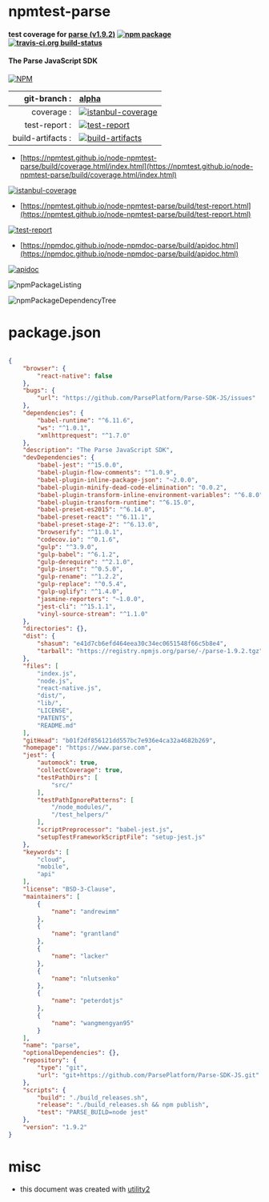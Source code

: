 # npmtest-parse

#### test coverage for  [parse (v1.9.2)](https://www.parse.com)  [![npm package](https://img.shields.io/npm/v/npmtest-parse.svg?style=flat-square)](https://www.npmjs.org/package/npmtest-parse) [![travis-ci.org build-status](https://api.travis-ci.org/npmtest/node-npmtest-parse.svg)](https://travis-ci.org/npmtest/node-npmtest-parse)

#### The Parse JavaScript SDK

[![NPM](https://nodei.co/npm/parse.png?downloads=true&downloadRank=true&stars=true)](https://www.npmjs.com/package/parse)

| git-branch : | [alpha](https://github.com/npmtest/node-npmtest-parse/tree/alpha)|
|--:|:--|
| coverage : | [![istanbul-coverage](https://npmtest.github.io/node-npmtest-parse/build/coverage.badge.svg)](https://npmtest.github.io/node-npmtest-parse/build/coverage.html/index.html)|
| test-report : | [![test-report](https://npmtest.github.io/node-npmtest-parse/build/test-report.badge.svg)](https://npmtest.github.io/node-npmtest-parse/build/test-report.html)|
| build-artifacts : | [![build-artifacts](https://npmtest.github.io/node-npmtest-parse/glyphicons_144_folder_open.png)](https://github.com/npmtest/node-npmtest-parse/tree/gh-pages/build)|

- [https://npmtest.github.io/node-npmtest-parse/build/coverage.html/index.html](https://npmtest.github.io/node-npmtest-parse/build/coverage.html/index.html)

[![istanbul-coverage](https://npmtest.github.io/node-npmtest-parse/build/screenCapture.buildCi.browser.%252Ftmp%252Fbuild%252Fcoverage.lib.html.png)](https://npmtest.github.io/node-npmtest-parse/build/coverage.html/index.html)

- [https://npmtest.github.io/node-npmtest-parse/build/test-report.html](https://npmtest.github.io/node-npmtest-parse/build/test-report.html)

[![test-report](https://npmtest.github.io/node-npmtest-parse/build/screenCapture.buildCi.browser.%252Ftmp%252Fbuild%252Ftest-report.html.png)](https://npmtest.github.io/node-npmtest-parse/build/test-report.html)

- [https://npmdoc.github.io/node-npmdoc-parse/build/apidoc.html](https://npmdoc.github.io/node-npmdoc-parse/build/apidoc.html)

[![apidoc](https://npmdoc.github.io/node-npmdoc-parse/build/screenCapture.buildCi.browser.%252Ftmp%252Fbuild%252Fapidoc.html.png)](https://npmdoc.github.io/node-npmdoc-parse/build/apidoc.html)

![npmPackageListing](https://npmtest.github.io/node-npmtest-parse/build/screenCapture.npmPackageListing.svg)

![npmPackageDependencyTree](https://npmtest.github.io/node-npmtest-parse/build/screenCapture.npmPackageDependencyTree.svg)



# package.json

```json

{
    "browser": {
        "react-native": false
    },
    "bugs": {
        "url": "https://github.com/ParsePlatform/Parse-SDK-JS/issues"
    },
    "dependencies": {
        "babel-runtime": "^6.11.6",
        "ws": "^1.0.1",
        "xmlhttprequest": "^1.7.0"
    },
    "description": "The Parse JavaScript SDK",
    "devDependencies": {
        "babel-jest": "^15.0.0",
        "babel-plugin-flow-comments": "^1.0.9",
        "babel-plugin-inline-package-json": "~2.0.0",
        "babel-plugin-minify-dead-code-elimination": "0.0.2",
        "babel-plugin-transform-inline-environment-variables": "^6.8.0",
        "babel-plugin-transform-runtime": "^6.15.0",
        "babel-preset-es2015": "^6.14.0",
        "babel-preset-react": "^6.11.1",
        "babel-preset-stage-2": "^6.13.0",
        "browserify": "^11.0.1",
        "codecov.io": "^0.1.6",
        "gulp": "^3.9.0",
        "gulp-babel": "^6.1.2",
        "gulp-derequire": "^2.1.0",
        "gulp-insert": "^0.5.0",
        "gulp-rename": "^1.2.2",
        "gulp-replace": "^0.5.4",
        "gulp-uglify": "^1.4.0",
        "jasmine-reporters": "~1.0.0",
        "jest-cli": "^15.1.1",
        "vinyl-source-stream": "^1.1.0"
    },
    "directories": {},
    "dist": {
        "shasum": "e41d7cb6efd464eea30c34ec0651548f66c5b8e4",
        "tarball": "https://registry.npmjs.org/parse/-/parse-1.9.2.tgz"
    },
    "files": [
        "index.js",
        "node.js",
        "react-native.js",
        "dist/",
        "lib/",
        "LICENSE",
        "PATENTS",
        "README.md"
    ],
    "gitHead": "b01f2df856121dd557bc7e936e4ca32a4682b269",
    "homepage": "https://www.parse.com",
    "jest": {
        "automock": true,
        "collectCoverage": true,
        "testPathDirs": [
            "src/"
        ],
        "testPathIgnorePatterns": [
            "/node_modules/",
            "/test_helpers/"
        ],
        "scriptPreprocessor": "babel-jest.js",
        "setupTestFrameworkScriptFile": "setup-jest.js"
    },
    "keywords": [
        "cloud",
        "mobile",
        "api"
    ],
    "license": "BSD-3-Clause",
    "maintainers": [
        {
            "name": "andrewimm"
        },
        {
            "name": "grantland"
        },
        {
            "name": "lacker"
        },
        {
            "name": "nlutsenko"
        },
        {
            "name": "peterdotjs"
        },
        {
            "name": "wangmengyan95"
        }
    ],
    "name": "parse",
    "optionalDependencies": {},
    "repository": {
        "type": "git",
        "url": "git+https://github.com/ParsePlatform/Parse-SDK-JS.git"
    },
    "scripts": {
        "build": "./build_releases.sh",
        "release": "./build_releases.sh && npm publish",
        "test": "PARSE_BUILD=node jest"
    },
    "version": "1.9.2"
}
```



# misc
- this document was created with [utility2](https://github.com/kaizhu256/node-utility2)
